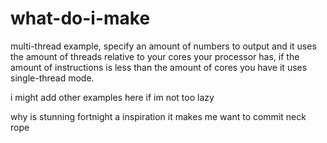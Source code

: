 # what-do-i-make

multi-thread example, specify an amount of numbers to output and it uses the amount of threads relative to your cores your processor has, if the amount of instructions is less than the amount of cores you have it uses single-thread mode.

i might add other examples here if im not too lazy

why is stunning fortnight a inspiration it makes me want to commit neck rope
